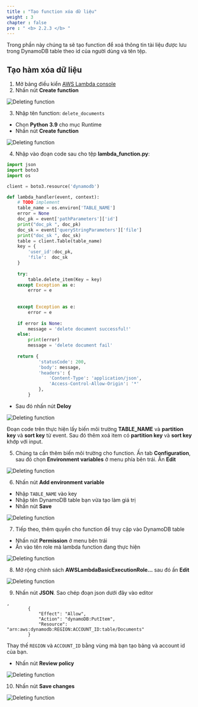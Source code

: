 ```yaml
---
title : "Tạo function xóa dữ liệu"
weight : 3
chapter : false
pre : " <b> 2.2.3 </b> "
---
```


Trong phần này chúng ta sẽ tạo function để xoá thông tin tài liệu được lưu trong DynamoDB table theo id của người dùng và tên tệp.

## Tạo hàm xóa dữ liệu
1. Mở bảng điều kiển [AWS Lambda console](https://console.aws.amazon.com/lambda/)
2. Nhấn nút **Create function**

![Deleting function](/API-Gateway-Security-and-Rate-Limiting/images/2.deloydatabase/005-createlistingfunction.png)

3. Nhập tên function: `delete_documents`
 + Chọn **Python 3.9** cho mục Runtime
 + Nhấn nút **Create function**

![Deleting function](/API-Gateway-Security-and-Rate-Limiting/images/2.deloydatabase/022-createdeletingfunction.png)

4. Nhập vào đoạn code sau cho tệp **lambda_function.py**:

```python
import json
import boto3
import os

client = boto3.resource('dynamodb')

def lambda_handler(event, context):
    # TODO implement
    table_name = os.environ['TABLE_NAME']
    error = None
    doc_pk = event['pathParameters']['id']
    print("doc_pk ", doc_pk)
    doc_sk = event['queryStringParameters']['file']
    print("doc_sk ", doc_sk)
    table = client.Table(table_name)
    key = {
        'user_id':doc_pk,
        'file':  doc_sk
    }
    
    try:
        table.delete_item(Key = key)
    except Exception as e:
        error = e
        
        
    except Exception as e:
        error = e
        
    if error is None:
        message = 'delete document successful!'
    else:
        print(error)
        message = 'delete document fail'
    
    return {
            'statusCode': 200,
            'body': message,
            'headers': {
                'Content-Type': 'application/json',
                'Access-Control-Allow-Origin': '*'
            },
        }

```

 + Sau đó nhấn nút **Deloy**

![Deleting function](/API-Gateway-Security-and-Rate-Limiting/images/2.deloydatabase/023-createdeletingfunction.png)

 Đoạn code trên thực hiện lấy biến môi trường **TABLE_NAME** và **partition key** và **sort key** từ event. Sau đó thêm xoá item có **partition key** và **sort key** khớp với input.

5. Chúng ta cần thêm biến môi trường cho function. Ấn tab **Configuration**, sau đó chọn **Environment variables** ở menu phía bên trái. Ấn **Edit**

![Deleting function](/API-Gateway-Security-and-Rate-Limiting/images/2.deloydatabase/024-createdeletingfunction.png)

6. Nhấn nút **Add environment variable**
 + Nhập `TABLE_NAME` vào key
 + Nhập tên DynamoDB table bạn vừa tạo làm giá trị
 + Nhấn nút **Save**

![Deleting function](/API-Gateway-Security-and-Rate-Limiting/images/2.deloydatabase/025-createdeletingfunction.png)

 7. Tiếp theo, thêm quyền cho function để truy cập vào DynamoDB table
 + Nhấn nút **Permission** ở menu bên trái
 + Ấn vào tên role mà lambda function đang thực hiện

![Deleting function](/API-Gateway-Security-and-Rate-Limiting/images/2.deloydatabase/026-createdeletingfunction.png)

8. Mở rộng chính sách **AWSLambdaBasicExecutionRole…** sau đó ấn **Edit**

![Deleting function](/API-Gateway-Security-and-Rate-Limiting/images/2.deloydatabase/027-createdeletingfunction.png)

9. Nhấn nút **JSON**. Sao chép đoạn json dưới đây vào editor

```
,
        {
            "Effect": "Allow",
            "Action": "dynamoDB:PutItem",
            "Resource": "arn:aws:dynamodb:REGION:ACCOUNT_ID:table/Documents"
        }

```

Thay thế `REGION` và `ACCOUNT_ID` bằng vùng mà bạn tạo bảng và account id của bạn.
+ Nhấn nút **Review policy**

![Deleting function](/API-Gateway-Security-and-Rate-Limiting/images/2.deloydatabase/028-createdeletingfunction.png)

10. Nhấn nút **Save changes**

![Deleting function](/API-Gateway-Security-and-Rate-Limiting/images/2.deloydatabase/029-createdeletingfunction.png)